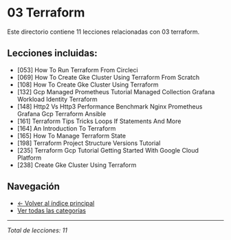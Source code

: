 # 03 Terraform

Este directorio contiene 11 lecciones relacionadas con 03 terraform.

## Lecciones incluidas:

- [053] How To Run Terraform From Circleci
- [069] How To Create Gke Cluster Using Terraform From Scratch
- [108] How To Create Gke Cluster Using Terraform
- [132] Gcp Managed Prometheus Tutorial Managed Collection Grafana Workload Identity Terraform
- [148] Http2 Vs Http3 Performance Benchmark Nginx Prometheus Grafana Gcp Terraform Ansible
- [161] Terraform Tips Tricks Loops If Statements And More
- [164] An Introduction To Terraform
- [165] How To Manage Terraform State
- [198] Terraform Project Structure Versions Tutorial
- [235] Terraform Gcp Tutorial Getting Started With Google Cloud Platform
- [238] Create Gke Cluster Using Terraform

## Navegación

- [← Volver al índice principal](../README.md)
- [Ver todas las categorías](../)

---
*Total de lecciones: 11*
